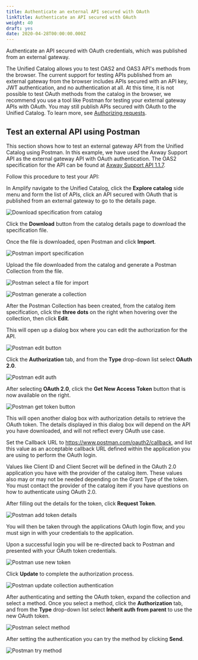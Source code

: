 ```yaml
---
title: Authenticate an external API secured with OAuth
linkTitle: Authenticate an API secured with OAuth
weight: 40
draft: yes
date: 2020-04-28T00:00:00.000Z
---
```

Authenticate an API secured with OAuth credentials, which was published from an external gateway.

The Unified Catalog allows you to test OAS2 and OAS3 API's methods from the browser. The current support for testing APIs published from an external gateway from the browser includes APIs secured with an API key, JWT authentication, and no authentication at all. At this time, it is not possible to test OAuth methods from the catalog in the browser, we recommend you use a tool like Postman for testing your external gateway APIs with OAuth. You may still publish APIs secured with OAuth to the Unified Catalog. To learn more, see [Authorizing requests](https://learning.postman.com/docs/postman/sending-api-requests/authorization/#oauth-20).

## Test an external API using Postman

This section shows how to test an external gateway API from the Unified Catalog using Postman. In this example, we have used the Axway Support API as the external gateway API with OAuth authentication. The OAS2 specification for the API can be found at [Axway Support API 1.1.7](https://apis-developer.axway.com/index.php?option=com_apiportal&view=apitester&usage=api&tab=tests&apiId=da355fc4-484e-44a3-b436-965ffc377031&menuId=152&managerId=1&renderTool=2&type=rest&apiVersion=1.1.7).

Follow this procedure to test your API:

In Amplify navigate to the Unified Catalog, click the **Explore catalog** side menu and form the list of APIs, click an API secured with OAuth that is published from an external gateway to go to the details page.

![Download specification from catalog](/Images/central/catalog/catalog-details.png)

Click the **Download** button from the catalog details page to download the specification file.

Once the file is downloaded, open Postman and click **Import**.

![Postman import specification](/Images/central/catalog/postman-import.png)

Upload the file downloaded from the catalog and generate a Postman Collection from the file.

![Postman select a file for import](/Images/central/catalog/postman-select-file.png)

![Postman generate a collection](/Images/central/catalog/postman-generate-collection.png)

After the Postman Collection has been created, from the catalog item specification, click the **three dots** on the right when hovering over the collection, then click **Edit**.

This will open up a dialog box where you can edit the authorization for the API.

![Postman edit button](/Images/central/catalog/postman-edit-dots.png)

Click the **Authorization** tab, and from the **Type** drop-down list select **OAuth 2.0**.

![Postman edit auth](/Images/central/catalog/postman-edit-auth.png)

After selecting **OAuth 2.0**, click the **Get New Access Token** button that is now available on the right.

![Postman get token button](/Images/central/catalog/postman-get-token-button.png)

This will open another dialog box with authorization details to retrieve the OAuth token. The details displayed in this dialog box will depend on the API you have downloaded, and will not reflect every OAuth use case.

Set the Callback URL to <https://www.postman.com/oauth2/callback>, and list this value as an acceptable callback URL defined within the application you are using to perform the OAuth login.

Values like Client ID and Client Secret will be defined in the OAuth 2.0 application you have with the provider of the catalog item. These values also may or may not be needed depending on the Grant Type of the token.  You must contact the provider of the catalog item if you have questions on how to authenticate using OAuth 2.0.

After filling out the details for the token, click **Request Token**.

![Postman add token details](/Images/central/catalog/postman-token-details.png)

You will then be taken through the applications OAuth login flow, and you must sign in with your credentials to the application.

Upon a successful login you will be re-directed back to Postman and presented with your OAuth token credentials.

![Postman use new token](/Images/central/catalog/postman-use-token.png)

Click **Update** to complete the authorization process.

![Postman update collection authentication](/Images/central/catalog/postman-update-collection-auth.png)

After authenticating and setting the OAuth token, expand the collection and select a method. Once you select a method, click the **Authorization** tab,  and from the **Type** drop-down list select **Inherit auth from parent** to use the new OAuth token.

![Postman select method](/Images/central/catalog/postman-select-method.png)

After setting the authentication you can try the method by clicking **Send**.

![Postman try method](/Images/central/catalog/postman-try-method.png)

